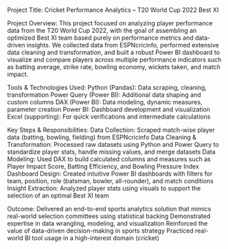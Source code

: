 Project Title:
Cricket Performance Analytics – T20 World Cup 2022 Best XI

Project Overview:
This project focused on analyzing player performance data from the T20 World Cup 2022, with the goal of assembling an optimized Best XI team based purely on performance metrics and data-driven insights.
We collected data from ESPNcricinfo, performed extensive data cleaning and transformation, and built a robust Power BI dashboard to visualize and compare players across multiple performance indicators such as batting average, strike rate, bowling economy, wickets taken, and match impact.

Tools & Technologies Used:
Python (Pandas): Data scraping, cleaning, transformation
Power Query (Power BI): Additional data shaping and custom columns
DAX (Power BI): Data modeling, dynamic measures, parameter creation
Power BI: Dashboard development and visualization
Excel (supporting): For quick verifications and intermediate calculations

Key Steps & Responsibilities:
Data Collection: Scraped match-wise player data (batting, bowling, fielding) from ESPNcricinfo
Data Cleaning & Transformation: Processed raw datasets using Python and Power Query to standardize player stats, handle missing values, and merge datasets
Data Modeling: Used DAX to build calculated columns and measures such as Player Impact Score, Batting Efficiency, and Bowling Pressure Index
Dashboard Design: Created intuitive Power BI dashboards with filters for team, position, role (batsman, bowler, all-rounder), and match conditions
Insight Extraction: Analyzed player stats using visuals to support the selection of an optimal Best XI team

Outcome:
Delivered an end-to-end sports analytics solution that mimics real-world selection committees using statistical backing
Demonstrated expertise in data wrangling, modeling, and visualization
Reinforced the value of data-driven decision-making in sports strategy
Practiced real-world BI tool usage in a high-interest domain (cricket)


